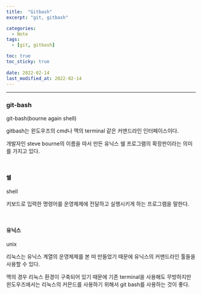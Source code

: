 ```yaml
---
title:  "Gitbash"
excerpt: "git, gitbash"

categories:
  - Note
tags:
  - [git, gitbash]

toc: true
toc_sticky: true
 
date: 2022-02-14 
last_modified_at: 2022-02-14
---  
```


***

### git-bash

git-bash(bourne again shell)

gitbash는 윈도우즈의 cmd나 맥의 terminal 같은 커맨드라인 인터페이스이다.

개발자인 steve bourne의 이름을 따서 만든 유닉스 쉘 프로그램의 확장판이라는 의미를 가지고 있다.

<br>

#### 쉘

shell

키보드로 입력한 명령어를 운영체제에 전달하고 실행시키게 하는 프로그램을 말한다. 

<br>

#### 유닉스

unix

리눅스는 유닉스 계열의 운영체제를 본 떠 만들었기 때문에 유닉스의 커맨드라인 툴들을 사용할 수 있다. 

맥의 경우 리눅스 환경이 구축되어 있기 때문에 기존 terminal을 사용해도 무방하지만 윈도우즈에서는 리눅스의 커믄드를 사용하기 위해서 git bash를 사용하는 것이 좋다.



